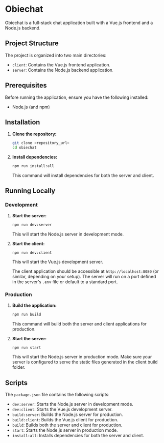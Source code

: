 # Obiechat

Obiechat is a full-stack chat application built with a Vue.js frontend and a Node.js backend.

## Project Structure

The project is organized into two main directories:

-   `client`: Contains the Vue.js frontend application.
-   `server`: Contains the Node.js backend application.

## Prerequisites

Before running the application, ensure you have the following installed:

-   Node.js (and npm)

## Installation

1.  **Clone the repository:**

    ```bash
    git clone <repository_url>
    cd obiechat
    ```

2.  **Install dependencies:**

    ```bash
    npm run install:all
    ```

    This command will install dependencies for both the server and client.

## Running Locally

### Development

1.  **Start the server:**

    ```bash
    npm run dev:server
    ```

    This will start the Node.js server in development mode.

2.  **Start the client:**

    ```bash
    npm run dev:client
    ```

    This will start the Vue.js development server.

    The client application should be accessible at `http://localhost:8080` (or similar, depending on your setup). The server will run on a port defined in the server's `.env` file or default to a standard port.

### Production

1.  **Build the application:**

    ```bash
    npm run build
    ```

    This command will build both the server and client applications for production.

2.  **Start the server:**

    ```bash
    npm run start
    ```

    This will start the Node.js server in production mode. Make sure your server is configured to serve the static files generated in the client build folder.

## Scripts

The `package.json` file contains the following scripts:

-   `dev:server`: Starts the Node.js server in development mode.
-   `dev:client`: Starts the Vue.js development server.
-   `build:server`: Builds the Node.js server for production.
-   `build:client`: Builds the Vue.js client for production.
-   `build`: Builds both the server and client for production.
-   `start`: Starts the Node.js server in production mode.
-   `install:all`: Installs dependencies for both the server and client.
